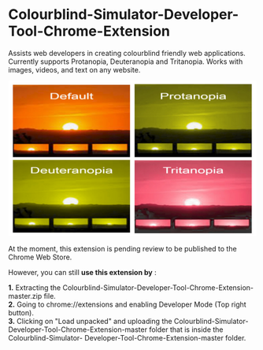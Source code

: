 # Colourblind-Simulator-Developer-Tool-Chrome-Extension
Assists web developers in creating colourblind friendly web applications. 
Currently supports Protanopia, Deuteranopia and Tritanopia. Works with images, videos, and text on any website.

![Screenshot](Screenshots/Square4x4.jpg)


At the moment, this extension is pending review to be published to the Chrome Web Store.


However, you can still **use this extension by** :

  **1.** Extracting the Colourblind-Simulator-Developer-Tool-Chrome-Extension-master.zip file. <br />
  **2.** Going to chrome://extensions and enabling Developer Mode (Top right button). <br />
  **3.** Clicking on "Load unpacked" and uploading the Colourblind-Simulator-Developer-Tool-Chrome-Extension-master folder that is inside the Colourblind-Simulator-              Developer-Tool-Chrome-Extension-master folder. <br />
  





